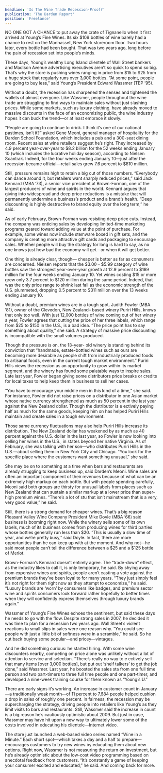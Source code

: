 ```yaml
---
headline: 'Is The Wine Trade Recession-Proof?'
publication: 'The Darden Report'
position: 'Freelance'
---
```


NO ONE GOT A CHANCE to put away the crate of Tignanello when it first
arrived at Young’s Fine Wines. Its six \$109 bottles of wine barely had a
chance to rest on the Manhasset, New York storeroom floor. Two hours
later, every bottle had been bought. That was two years ago, long before
the pain of recession set into people’s minds.

These days, Young’s wealthy Long Island clientele of Wall Street bankers
and Madison Avenue advertising executives aren’t so quick to spend so big.
That’s why the store is pushing wines ranging in price from $15 to \$25
from a huge stock that regularly runs over 3,000 bottles. “At some point,
people are going to buy less,” said Young’s President Edward Wassmer (TEP
’95).

Without a doubt, the recession has sharpened the senses and tightened the
wallets of almost everyone. Like Wassmer, people throughout the wine trade
are struggling to find ways to maintain sales without just slashing
prices. While some markets, such as luxury clothing, have already moved to
massive discounts in the face of an economizing public, the wine industry
hopes it can buck the trend—or at least embrace it slowly.

“People are going to continue to drink. I think it’s one of our national
pastimes, isn’t it?” asked Gene Meoni, general manager of hospitality for
the Darden School Foundation, which includes a pub and a 300-seat dining
room. Recent sales at wine retailers suggest he’s right. They increased by 4.9 percent year-over-year to $8.2 billion for the 52 weeks ending January 10 (which includes the lucrative holiday season), according to Nielsen Scantrak. Indeed, for the four weeks ending January 10—just after the recession became official—retail sales grew 7.6 percent to \$810 million.

Still, pressure remains high to retain a big cut of those numbers.
“Everybody can dance around it, but retailers want sharply reduced
prices,” said Jack Kennard (MBA ’73), a senior vice president at Brown-Forman, one of the largest producers of wine and spirits in the world.
Kennard argues that giving into widespread and deep price reductions is a
mistake that will permanently undermine a business’s product and a brand’s
health. “Deep discounting is highly destructive to brand equity over the
long term,” he said.

As of early February, Brown-Forman was resisting deep price cuts. Instead,
the company was enticing sales by developing limited-time marketing
programs geared toward adding value at the point of purchase. For example,
some wines now include stemware boxed in gift sets, and the company is
creating more attractive gift cards and packaging to encourage sales.
Whether people will buy the strategy for long is hard to say, as no one
knows just how bad the economy will get—or when it will get better.

One thing is already clear, though— cheaper is better as far as consumers
are concerned. Nielsen reports that the $3.00 – \$5.99 category of wine
bottles saw the strongest year-over-year growth at 12.9 percent to \$189
million for the four weeks ending January 10. Yet wines costing \$15 or
more grew only 3.7 percent to \$120 million during the same period. Indeed,
that was the only price range to shrink last fall as the economic strength
of the U.S. plummeted, dropping 0.5 percent to \$311 million over the 13
weeks ending January 10.

Without a doubt, premium wines are in a tough spot. Judith Fowler (MBA
’81), owner of the Clevedon, New Zealand– based winery Puriri Hills, knows
that only too well. With just 12,000 bottles of wine coming out of her
winery a year, Fowler agrees that cutting the price of her three labels,
which range from $25 to \$150 in the U.S., is a bad idea. “The price point
has to say something about quality,” she said. A strategy of massive price
discounting is incompatible with the small volumes produced.

Though the pressure is on, the 13-year- old winery is standing behind its
conviction that “handmade, estate-bottled wines such as ours are becoming
more desirable as people shift from industrially produced foods to
artisanal foods, even in the current tough market environment.” Puriri
Hills views the recession as an opportunity to grow within its market
segment, and the winery has found some palatable ways to inspire sales.
Late last year, Fowler began giving some distributors price breaks or
credits for local taxes to help keep them in business to sell her cases.

“You have to encourage your middle men in this kind of a time,” she said.
For instance, Fowler did not raise prices on a distributor in one Asian
market whose native currency strengthened as much as 50 percent in the
last year against the New Zealand dollar. Though the distributor is e
ectively paying half as much for the same goods, keeping him on has helped
Puriri Hills maintain and create sales in a tough environment.

Those same currency fluctuations may also help Puriri Hills increase its
distribution. The New Zealand dollar has weakened by as much as 40 percent
against the U.S. dollar in the last year, so Fowler is now looking into
selling her wines in the U.S., in states beyond her native Virginia. As of
February, she was talking with her son—who distributes Puriri Hills in the
U.S.—about selling them in New York City and Chicago. “You look for the
specific place where the customers want something unusual,” she said.

She may be on to something at a time when bars and restaurants are already
struggling to keep business up, said Darden’s Meoni. Wine sales are often
an important component of their revenues because of what can be an
extremely high markup on each bottle. But with people spending carefully,
Meoni said both groups are thirsty for unusual labels from places such as
New Zealand that can sustain a similar markup at a lower price than super-high premium wines. “There’s a lot of stu that isn’t mainstream that is a very, very good value,” he said.

Still, there is a strong demand for cheaper wines. That’s a big reason
Pleasant Valley Wine Company President Mike Doyle (MBA ’66) said business
is booming right now. While the winery sells some of its own labels, much
of its business comes from producing wines for third parties whose bottles
generally run less than $20. “This is usually a slow time of year, and we’re pretty busy,” said Doyle. In fact, there are more opportunities than he can keep up with at the moment. And why not—he said most people can’t tell the difference between a \$25 and a \$125 bottle of Merlot.

Brown-Forman’s Kennard doesn’t entirely agree. The “trade-down” effect,
as the industry likes to call it, is only temporary, he said. By shying
away from expensive wines and spirits, people aren’t casting a vote
against the premium brands they’ve been loyal to for many years. “They
just simply feel it’s not right for them right now as they attempt to
economize,” he said. “Luxury brands are ‘worn’ by consumers like badges,
and premium sector wine and spirits consumers look forward rather
hopefully to better times when they will confidently express themselves
through luxury brands again.”

Wassmer of Young’s Fine Wines echoes the sentiment, but said these days he
needs to go with the flow. Despite strong sales in 2007, he decided it was
time to plan for a recession two years ago. Wall Street’s violent
reactions to small slips in sales were one reason why. “You could see
people with just a little bit of softness were in a scramble,” he said. So
he cut back buying some popular—and pricey—vintages.

And he did something curious: he started hiring. With some wine
discounters nearby, competing on price alone was unlikely without a lot of
attention to service and selection. “There’s really no way to e ectively
sell that many items [over 3,000 bottles], but put out ‘shelf talkers’ to
get the job done,” said Wassmer. Last year, he boosted the sales sta from
one full time person and two part-timers to three full time people and one
part-timer, and developed a nine-week training course for them known as
“Young’s U.”

There are early signs it’s working. An increase in customer count in
January—a traditionally weak month—of 11 percent to 7,684 people helped
cushion a drop in sales of roughly one percent. In fairness, the recession
may be supercharging the strategy, driving people into retailers like
Young’s as they limit visits to bars and restaurants. Still, Wassmer said
the increase in count is a big reason he’s cautiously optimistic about 2009. But just in case, Wassmer may have hit upon a new way to ultimately
lower some of the costs involved in educating his clientele—Internet
video.

The store just launched a web-based video series named “Wine in a Minute.”
Each short spot—which takes a day and a half to prepare—encourages
customers to try new wines by educating them about new options. Right now,
Wassmer is not measuring the return on investment, but he’s already
optimistic about the low-cost video programming based on anecdotal
feedback from customers. “It’s constantly a game of keeping your consumer
excited and educated,” he said. And coming back for more.
